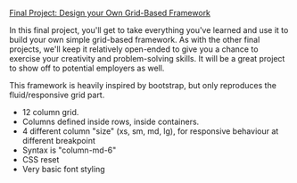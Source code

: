 [Final Project: Design your Own Grid-Based Framework](http://www.theodinproject.com/html5-and-css3/design-your-own-grid-based-framework)

In this final project, you'll get to take everything you've learned and use it to build your own simple grid-based framework. As with the other final projects, we'll keep it relatively open-ended to give you a chance to exercise your creativity and problem-solving skills. It will be a great project to show off to potential employers as well.


This framework is heavily inspired by bootstrap, but only reproduces the fluid/responsive grid part. 

* 12 column grid.
* Columns defined inside rows, inside containers.
* 4 different column "size" (xs, sm, md, lg), for responsive behaviour at different breakpoint
* Syntax is "column-md-6"
* CSS reset
* Very basic font styling
